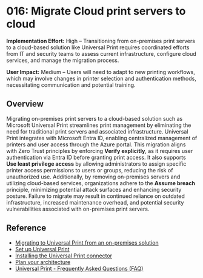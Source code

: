 # 016: Migrate Cloud print servers to cloud

**Implementation Effort:** High – Transitioning from on-premises print servers to a cloud-based solution like Universal Print requires coordinated efforts from IT and security teams to assess current infrastructure, configure cloud services, and manage the migration process.

**User Impact:** Medium – Users will need to adapt to new printing workflows, which may involve changes in printer selection and authentication methods, necessitating communication and potential training.

## Overview

Migrating on-premises print servers to a cloud-based solution such as Microsoft Universal Print streamlines print management by eliminating the need for traditional print servers and associated infrastructure. Universal Print integrates with Microsoft Entra ID, enabling centralized management of printers and user access through the Azure portal. This migration aligns with Zero Trust principles by enforcing **Verify explicitly**, as it requires user authentication via Entra ID before granting print access. It also supports **Use least privilege access** by allowing administrators to assign specific printer access permissions to users or groups, reducing the risk of unauthorized use. Additionally, by removing on-premises servers and utilizing cloud-based services, organizations adhere to the **Assume breach** principle, minimizing potential attack surfaces and enhancing security posture. Failure to migrate may result in continued reliance on outdated infrastructure, increased maintenance overhead, and potential security vulnerabilities associated with on-premises print servers.

## Reference

* [Migrating to Universal Print from an on-premises solution](https://learn.microsoft.com/universal-print/migrating-from-on-prem)
* [Set up Universal Print](https://learn.microsoft.com/universal-print/set-up-universal-print)
* [Installing the Universal Print connector](https://learn.microsoft.com/universal-print/fundamentals/universal-print-connector-installation)
* [Plan your architecture](https://learn.microsoft.com/universal-print/plan-your-architecture)
* [Universal Print - Frequently Asked Questions (FAQ)](https://learn.microsoft.com/universal-print/fundamentals/universal-print-faqs)
